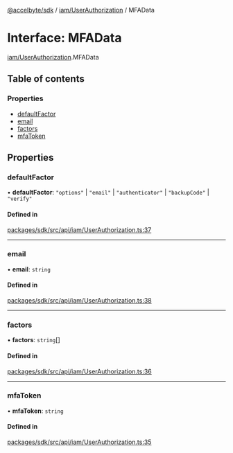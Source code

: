[@accelbyte/sdk](../README.md) / [iam/UserAuthorization](../modules/iam_UserAuthorization.md) / MFAData

# Interface: MFAData

[iam/UserAuthorization](../modules/iam_UserAuthorization.md).MFAData

## Table of contents

### Properties

- [defaultFactor](iam_UserAuthorization.MFAData.md#defaultfactor)
- [email](iam_UserAuthorization.MFAData.md#email)
- [factors](iam_UserAuthorization.MFAData.md#factors)
- [mfaToken](iam_UserAuthorization.MFAData.md#mfatoken)

## Properties

### defaultFactor

• **defaultFactor**: ``"options"`` \| ``"email"`` \| ``"authenticator"`` \| ``"backupCode"`` \| ``"verify"``

#### Defined in

[packages/sdk/src/api/iam/UserAuthorization.ts:37](https://github.com/AccelByte/accelbyte-web-sdk/blob/67c6f8c/packages/sdk/src/api/iam/UserAuthorization.ts#L37)

___

### email

• **email**: `string`

#### Defined in

[packages/sdk/src/api/iam/UserAuthorization.ts:38](https://github.com/AccelByte/accelbyte-web-sdk/blob/67c6f8c/packages/sdk/src/api/iam/UserAuthorization.ts#L38)

___

### factors

• **factors**: `string`[]

#### Defined in

[packages/sdk/src/api/iam/UserAuthorization.ts:36](https://github.com/AccelByte/accelbyte-web-sdk/blob/67c6f8c/packages/sdk/src/api/iam/UserAuthorization.ts#L36)

___

### mfaToken

• **mfaToken**: `string`

#### Defined in

[packages/sdk/src/api/iam/UserAuthorization.ts:35](https://github.com/AccelByte/accelbyte-web-sdk/blob/67c6f8c/packages/sdk/src/api/iam/UserAuthorization.ts#L35)
